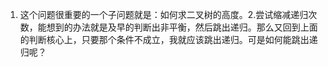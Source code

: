 1. 这个问题很重要的一个子问题就是：如何求二叉树的高度。2.尝试缩减递归次数，能想到的办法就是及早的判断出非平衡，然后跳出递归。那么又回到上面的判断核心上，只要那个条件不成立，我就应该跳出递归。可是如何能跳出递归呢？
